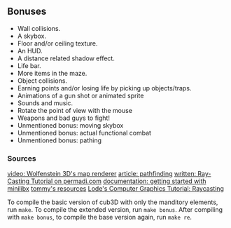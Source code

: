 ## Bonuses
- Wall collisions.
- A skybox.
- Floor and/or ceiling texture.
- An HUD.
- A distance related shadow effect.
- Life bar.
- More items in the maze.
- Object collisions.
- Earning points and/or losing life by picking up objects/traps.
- Animations of a gun shot or animated sprite
- Sounds and music.
- Rotate the point of view with the mouse
- Weapons and bad guys to fight!
- Unmentioned bonus: moving skybox
- Unmentioned bonus: actual functional combat
- Unmentioned bonus: pathing


### Sources
[video: Wolfenstein 3D's map renderer](https://www.youtube.com/watch?v=eOCQfxRQ2pY)
[article: pathfinding](https://www.redblobgames.com/pathfinding/a-star/introduction.html)
[written: Ray-Casting Tutorial on permadi.com](https://permadi.com/1996/05/ray-casting-tutorial-table-of-contents/)
[documentation: getting started with minilibx](https://harm-smits.github.io/42docs/libs/minilibx/introduction.html)
[tommy's resources](https://github.com/dichotommy49/cub3d/blob/master/cub3d%20resources.txt)
[Lode's Computer Graphics Tutorial: Raycasting](https://lodev.org/cgtutor/raycasting.html)

To compile the basic version of cub3D with only the manditory elements, run `make`.
To compile the extended version, run `make bonus`.
After compiling with `make bonus`, to compile the base version again, run `make re`.